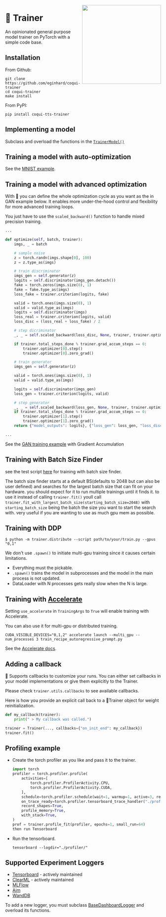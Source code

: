 <p align="center"><img src="https://user-images.githubusercontent.com/1402048/151947958-0bcadf38-3a82-4b4e-96b4-a38d3721d737.png" align="right" height="255px" /></p>

# 👟 Trainer
An opinionated general purpose model trainer on PyTorch with a simple code base.

## Installation

From Github:

```console
git clone https://github.com/eginhard/coqui-trainer
cd coqui-trainer
make install
```

From PyPI:

```console
pip install coqui-tts-trainer
```

## Implementing a model
Subclass and overload the functions in the [```TrainerModel()```](trainer/model.py)


## Training a model with auto-optimization
See the [MNIST example](examples/train_mnist.py).


## Training a model with advanced optimization
With 👟 you can define the whole optimization cycle as you want as the in GAN example below. It enables more
under-the-hood control and flexibility for more advanced training loops.

You just have to use the ```scaled_backward()``` function to handle mixed precision training.

```python
...

def optimize(self, batch, trainer):
    imgs, _ = batch

    # sample noise
    z = torch.randn(imgs.shape[0], 100)
    z = z.type_as(imgs)

    # train discriminator
    imgs_gen = self.generator(z)
    logits = self.discriminator(imgs_gen.detach())
    fake = torch.zeros(imgs.size(0), 1)
    fake = fake.type_as(imgs)
    loss_fake = trainer.criterion(logits, fake)

    valid = torch.ones(imgs.size(0), 1)
    valid = valid.type_as(imgs)
    logits = self.discriminator(imgs)
    loss_real = trainer.criterion(logits, valid)
    loss_disc = (loss_real + loss_fake) / 2

    # step dicriminator
    _, _ = self.scaled_backward(loss_disc, None, trainer, trainer.optimizer[0])

    if trainer.total_steps_done % trainer.grad_accum_steps == 0:
        trainer.optimizer[0].step()
        trainer.optimizer[0].zero_grad()

    # train generator
    imgs_gen = self.generator(z)

    valid = torch.ones(imgs.size(0), 1)
    valid = valid.type_as(imgs)

    logits = self.discriminator(imgs_gen)
    loss_gen = trainer.criterion(logits, valid)

    # step generator
    _, _ = self.scaled_backward(loss_gen, None, trainer, trainer.optimizer[1])
    if trainer.total_steps_done % trainer.grad_accum_steps == 0:
        trainer.optimizer[1].step()
        trainer.optimizer[1].zero_grad()
    return {"model_outputs": logits}, {"loss_gen": loss_gen, "loss_disc": loss_disc}

...
```

See the [GAN training example](examples/train_simple_gan.py) with Gradient Accumulation


## Training with Batch Size Finder
see the test script [here](tests/test_train_batch_size_finder.py) for training with batch size finder.


The batch size finder starts at a default BS(defaults to 2048 but can also be user defined) and searches for the largest batch size that can fit on your hardware. you should expect for it to run multiple trainings until it finds it. to use it instead of calling ```trainer.fit()``` youll call ```trainer.fit_with_largest_batch_size(starting_batch_size=2048)``` with ```starting_batch_size``` being the batch the size you want to start the search with. very useful if you are wanting to use as much gpu mem as possible.

## Training with DDP

```console
$ python -m trainer.distribute --script path/to/your/train.py --gpus "0,1"
```

We don't use ```.spawn()``` to initiate multi-gpu training since it causes certain limitations.

- Everything must the pickable.
- ```.spawn()``` trains the model in subprocesses and the model in the main process is not updated.
- DataLoader with N processes gets really slow when the N is large.

## Training with [Accelerate](https://huggingface.co/docs/accelerate/index)

Setting `use_accelerate` in `TrainingArgs` to `True` will enable training with Accelerate.

You can also use it for multi-gpu or distributed training.

```console
CUDA_VISIBLE_DEVICES="0,1,2" accelerate launch --multi_gpu --num_processes 3 train_recipe_autoregressive_prompt.py
```

See the [Accelerate docs](https://huggingface.co/docs/accelerate/basic_tutorials/launch).

## Adding a callback
👟 Supports callbacks to customize your runs. You can either set callbacks in your model implementations or give them
explicitly to the Trainer.

Please check `trainer.utils.callbacks` to see available callbacks.

Here is how you provide an explicit call back to a 👟Trainer object for weight reinitialization.

```python
def my_callback(trainer):
    print(" > My callback was called.")

trainer = Trainer(..., callbacks={"on_init_end": my_callback})
trainer.fit()
```

## Profiling example

- Create the torch profiler as you like and pass it to the trainer.
    ```python
    import torch
    profiler = torch.profiler.profile(
        activities=[
            torch.profiler.ProfilerActivity.CPU,
            torch.profiler.ProfilerActivity.CUDA,
        ],
        schedule=torch.profiler.schedule(wait=1, warmup=1, active=3, repeat=2),
        on_trace_ready=torch.profiler.tensorboard_trace_handler("./profiler/"),
        record_shapes=True,
        profile_memory=True,
        with_stack=True,
    )
    prof = trainer.profile_fit(profiler, epochs=1, small_run=64)
    then run Tensorboard
    ```
- Run the tensorboard.
    ```console
    tensorboard --logdir="./profiler/"
    ```

## Supported Experiment Loggers
- [Tensorboard](https://www.tensorflow.org/tensorboard) - actively maintained
- [ClearML](https://clear.ml/) - actively maintained
- [MLFlow](https://mlflow.org/)
- [Aim](https://aimstack.io/)
- [WandDB](https://wandb.ai/)

To add a new logger, you must subclass [BaseDashboardLogger](trainer/logging/base_dash_logger.py) and overload its functions.
